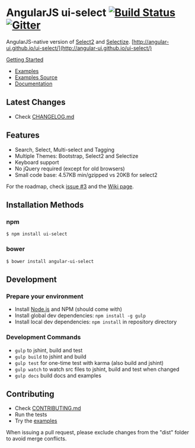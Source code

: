 # AngularJS ui-select [![Build Status](https://travis-ci.org/angular-ui/ui-select.svg?branch=master)](https://travis-ci.org/angular-ui/ui-select) [![Gitter](https://badges.gitter.im/Join%20Chat.svg)](https://gitter.im/angular-ui/ui-select?utm_source=badge&utm_medium=badge&utm_campaign=pr-badge&utm_content=badge)

AngularJS-native version of [Select2](http://ivaynberg.github.io/select2/) and [Selectize](http://brianreavis.github.io/selectize.js/). [http://angular-ui.github.io/ui-select/](http://angular-ui.github.io/ui-select/)

[Getting Started](https://github.com/granteagon/ui-select-temp/wiki/Getting-Started) 

- [Examples](http://angular-ui.github.io/ui-select/#examples)
- [Examples Source](./docs/examples)
- [Documentation](https://github.com/granteagon/ui-select-temp/wiki)

## Latest Changes

- Check [CHANGELOG.md](/CHANGELOG.md)

## Features

- Search, Select, Multi-select and Tagging
- Multiple Themes: Bootstrap, Select2 and Selectize
- Keyboard support
- No jQuery required (except for old browsers)
- Small code base: 4.57KB min/gzipped vs 20KB for select2

For the roadmap, check [issue #3](https://github.com/granteagon/ui-select-temp/issues/3) and the [Wiki page](https://github.com/granteagon/ui-select-temp/wiki/Roadmap).

## Installation Methods

### npm
```
$ npm install ui-select
```
### bower
```
$ bower install angular-ui-select
```

## Development

### Prepare your environment
* Install [Node.js](http://nodejs.org/) and NPM (should come with)
* Install global dev dependencies: `npm install -g gulp`
* Install local dev dependencies: `npm install` in repository directory

### Development Commands

* `gulp` to jshint, build and test
* `gulp build` to jshint and build
* `gulp test` for one-time test with karma (also build and jshint)
* `gulp watch` to watch src files to jshint, build and test when changed
* `gulp docs` build docs and examples

## Contributing

- Check [CONTRIBUTING.md](/CONTRIBUTING.md)
- Run the tests
- Try the [examples](./docs/examples)

When issuing a pull request, please exclude changes from the "dist" folder to avoid merge conflicts.
